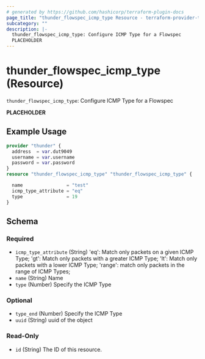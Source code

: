 ```yaml
---
# generated by https://github.com/hashicorp/terraform-plugin-docs
page_title: "thunder_flowspec_icmp_type Resource - terraform-provider-thunder"
subcategory: ""
description: |-
  thunder_flowspec_icmp_type: Configure ICMP Type for a Flowspec
  PLACEHOLDER
---
```


# thunder_flowspec_icmp_type (Resource)

`thunder_flowspec_icmp_type`: Configure ICMP Type for a Flowspec

__PLACEHOLDER__

## Example Usage

```terraform
provider "thunder" {
  address  = var.dut9049
  username = var.username
  password = var.password
}
resource "thunder_flowspec_icmp_type" "thunder_flowspec_icmp_type" {

  name                = "test"
  icmp_type_attribute = "eq"
  type                = 19
}
```

<!-- schema generated by tfplugindocs -->
## Schema

### Required

- `icmp_type_attribute` (String) 'eq': Match only packets on a given ICMP Type; 'gt': Match only packets with a greater ICMP Type; 'lt': Match only packets with a lower ICMP Type; 'range': match only packets in the range of ICMP Types;
- `name` (String) Name
- `type` (Number) Specify the ICMP Type

### Optional

- `type_end` (Number) Specify the ICMP Type
- `uuid` (String) uuid of the object

### Read-Only

- `id` (String) The ID of this resource.


